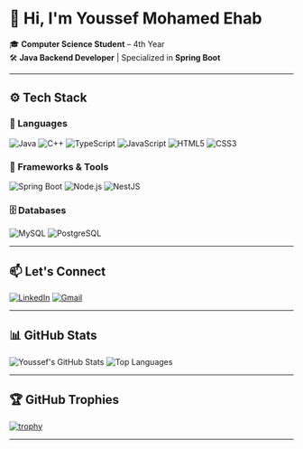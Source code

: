 # 👋 Hi, I'm Youssef Mohamed Ehab

🎓 **Computer Science Student** – 4th Year  
🛠️ **Java Backend Developer** | Specialized in **Spring Boot**

---

## ⚙️ Tech Stack

### 🧠 Languages  
![Java](https://img.shields.io/badge/Java-%23ED8B00.svg?style=flat&logo=java&logoColor=white)
![C++](https://img.shields.io/badge/C++-00599C?style=flat&logo=c%2B%2B&logoColor=white)
![TypeScript](https://img.shields.io/badge/TypeScript-3178C6?style=flat&logo=typescript&logoColor=white)
![JavaScript](https://img.shields.io/badge/JavaScript-F7DF1E?style=flat&logo=javascript&logoColor=black)
![HTML5](https://img.shields.io/badge/HTML5-E34F26?style=flat&logo=html5&logoColor=white)
![CSS3](https://img.shields.io/badge/CSS3-1572B6?style=flat&logo=css3&logoColor=white)

### 🧰 Frameworks & Tools  
![Spring Boot](https://img.shields.io/badge/Spring_Boot-6DB33F?style=flat&logo=springboot&logoColor=white)
![Node.js](https://img.shields.io/badge/Node.js-339933?style=flat&logo=nodedotjs&logoColor=white)
![NestJS](https://img.shields.io/badge/NestJS-E0234E?style=flat&logo=nestjs&logoColor=white)

### 🗄️ Databases  
![MySQL](https://img.shields.io/badge/MySQL-00758F?style=flat&logo=mysql&logoColor=white)
![PostgreSQL](https://img.shields.io/badge/PostgreSQL-336791?style=flat&logo=postgresql&logoColor=white)

---

## 📫 Let's Connect

[![LinkedIn](https://img.shields.io/badge/LinkedIn-blue?style=flat&logo=linkedin&logoColor=white)](https://www.linkedin.com/in/youssef-mohamed-ehab-bab09b295/)
[![Gmail](https://img.shields.io/badge/Gmail-D14836?style=flat&logo=gmail&logoColor=white)](mailto:youssefehab204@gmail.com)

---

## 📊 GitHub Stats

![Youssef's GitHub Stats](https://github-readme-stats.vercel.app/api?username=sofahoba&show_icons=true&theme=github_dark&hide_border=true)
![Top Languages](https://github-readme-stats.vercel.app/api/top-langs/?username=sofahoba&layout=compact&theme=github_dark&hide_border=true)

---

## 🏆 GitHub Trophies

[![trophy](https://github-profile-trophy.vercel.app/?username=sofahoba&theme=discord&no-frame=true)](https://github.com/ryo-ma/github-profile-trophy)

---

